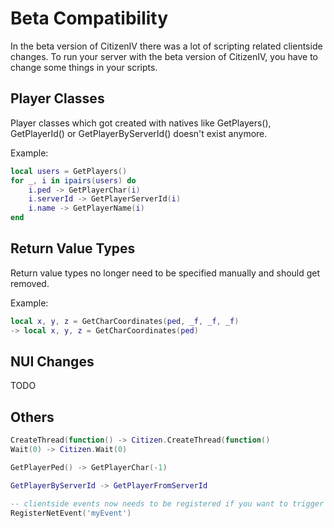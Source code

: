 # Beta Compatibility

In the beta version of CitizenIV there was a lot of scripting related clientside changes. To run your server with the beta version of CitizenIV, you have to change some things in your scripts.

## Player Classes

Player classes which got created with natives like GetPlayers(), GetPlayerId() or GetPlayerByServerId() doesn't exist anymore.

Example:
```lua
local users = GetPlayers()
for _, i in ipairs(users) do
    i.ped -> GetPlayerChar(i)
    i.serverId -> GetPlayerServerId(i)
    i.name -> GetPlayerName(i)
end
```

## Return Value Types

Return value types no longer need to be specified manually and should get removed.

Example:
```lua
local x, y, z = GetCharCoordinates(ped, _f, _f, _f)
-> local x, y, z = GetCharCoordinates(ped)
```

## NUI Changes

TODO

## Others

```lua
CreateThread(function() -> Citizen.CreateThread(function()
Wait(0) -> Citizen.Wait(0)

GetPlayerPed() -> GetPlayerChar(-1)

GetPlayerByServerId -> GetPlayerFromServerId

-- clientside events now needs to be registered if you want to trigger them from serverside
RegisterNetEvent('myEvent')
```